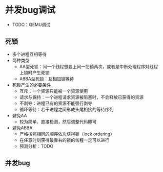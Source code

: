 # 并发bug调试

+ TODO：QEMU调试

## 死锁
+ 多个进程互相等待
+ 两种类型
  + AA型死锁：同一个线程想要上同一把锁两次，或者是中断处理程序对线程上锁时产生死锁
  + ABBA型死锁：互相加锁等待
+ 死锁产生的必要条件
  + 互斥：一个资源只能被一个资源使用
  + 请求与保持：一个进程请求资源被阻塞时，不会释放已获得的资源
  + 不剥夺：进程已有的资源不能强行剥夺
  + 循环等待：若干进程之间形成头尾相接的等待序列
+ 避免AA
  + 较为简单，直接检测，然后调整代码即可
+ 避免ABBA
  + 严格按照相同的顺序依次获得锁（lock ordering）
  + 在任意时刻获得最靠右的锁的线程一定可以进行
  + 预测分析：TODO

## 并发bug
